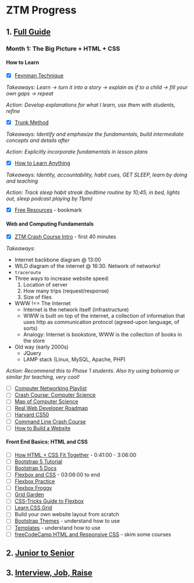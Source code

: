 # ZTM Progress

## 1. [Full Guide](https://archive.ph/Gwofg)

### Month 1: The Big Picture + HTML + CSS

#### How to Learn

- [x] [Feynman Technique](https://archive.ph/AOdpk)  

*Takeaways: Learn -> turn it into a story -> explain as if to  a child -> fill your own gaps -> repeat*  

*Action: Develop explanations for what I learn, use them with students, refine* 

- [x] [Trunk Method](https://archive.ph/3jYJ3)

*Takeaways: Identify and emphasize the fundamentals, build intermediate concepts and details after*  

*Action: Explicitly incorporate fundamentals in lesson plans*  

- [x] [How to Learn Anything](https://archive.ph/wip/KmxKA)

*Takeaways: Identity, accountability, habit cues, GET SLEEP, learn by doing and teaching*  

*Action: Track sleep habit streak (bedtime routine by 10;45; in bed, lights out, sleep podcast playing by 11pm)*  

- [x] [Free Resources](https://zerotomastery.io/resources/) - bookmark

#### Web and Computing Fundamentals

- [x] [ZTM Crash Course Intro](https://www.youtube.com/watch?v=0kS3M8a6kP8&list=RDCMUCt7T2EvYBqvlxNU3fbE4Y7g&index=1) - first 40 minutes

*Takeaways:*
- Internet backbone diagram @ 13:00
- WILD diagram of the internet @ 16:30. Network of networks!
- ```traceroute```
- Three ways to increase website speed:
   1. Location of server
   2. How many trips (request/response)
   3. Size of files
- WWW !== The Internet
  - Internet is the network itself (infrastructure)
  - WWW is built on top of the internet, a collection of information that uses http as communication protocol (agreed-upon language, of sorts)
  - Analogy: Internet is bookstore, WWW is the collection of books in the store
- Old way (early 2000s)
  - JQuery
  - LAMP stack (Linux, MySQL, Apache, PHP)

*Action: Recommend this to Phase 1 students. Also try using balsamiq or similar for teaching, very cool!*

- [ ] [Computer Networking Playlist](https://archive.ph/Rl6IH)
- [ ] [Crash Course: Computer Science](https://archive.ph/tvngn)
- [ ] [Map of Computer Science](https://archive.ph/qFMgg)
- [ ] [Real Web Developer Roadmap](https://archive.ph/jdzZs)
- [ ] [Harvard CS50](https://www.youtube.com/watch?v=y62zj9ozPOM&list=PLhQjrBD2T3828ZVcVzEIhsHVgjANGZveu)
- [ ] [Command Line Crash Course](https://archive.ph/Acwd7)
- [ ] [How to Build a Website](https://www.youtube.com/watch?v=tq7dqdHCc7U&list=PLoYCgNOIyGAB_8_iq1cL8MVeun7cB6eNc)

#### Front End Basics: HTML and CSS
- [ ] [How HTML + CSS Fit Together](https://www.youtube.com/watch?v=0kS3M8a6kP8&t=2487&list=RDCMUCt7T2EvYBqvlxNU3fbE4Y7g&index=2&ab_channel=ZeroToMastery) - 0:41:00 - 3:06:00
- [ ] [Bootstrap 5 Tutorial](https://www.youtube.com/watch?v=rQryOSyfXmI&list=PLl1gkwYU90QlfX9oIJvC4JJKaucei7Hx8&t=0s)
- [ ] [Bootstrap 5 Docs](https://getbootstrap.com/docs)
- [ ] [Flexbox and CSS](https://www.youtube.com/watch?v=0kS3M8a6kP8&t=11165&list=RDCMUCt7T2EvYBqvlxNU3fbE4Y7g&index=2&ab_channel=ZeroToMastery) - 03:06:00 to end
- [ ] [Flexbox Practice](https://flexiting.com/playground/)
- [ ] [Flexbox Froggy](https://flexboxfroggy.com/)
- [ ] [Grid Garden](http://cssgridgarden.com/)
- [ ] [CSS-Tricks Guide to Flexbox](https://css-tricks.com/snippets/css/a-guide-to-flexbox/)
- [ ] [Learn CSS Grid](https://learncssgrid.com/)
- [ ] Build your own website layout from scratch
- [ ] [Bootstrap Themes](https://startbootstrap.com/themes) - understand how to use
- [ ] [Templates](https://html5up.net/) - understand how to use
- [ ] [freeCodeCamp HTML and Responsive CSS](https://www.freecodecamp.org/learn/2022/responsive-web-design) - skim some courses

## 2. [Junior to Senior](https://archive.ph/0DGwN)

## 3. [Interview, Job, Raise](https://archive.ph/4Okzz)